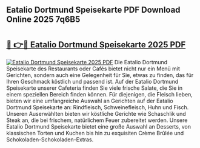 ## Eatalio Dortmund Speisekarte PDF Download Online 2025 7q6B5

# <h2><a href="http://gcazc62.nevu.top/?p=Eatalio+Dortmund+Speisekarte">🔗 👉🔴 Eatalio Dortmund Speisekarte 2025 PDF</a></h2>

[![Eatalio Dortmund Speisekarte 2025 PDF](https://i.imgur.com/dBaPXMq.png)](http://gcazc62.nevu.top/?p=Eatalio+Dortmund+Speisekarte)
Die Eatalio Dortmund Speisekarte des Restaurants oder Cafés bietet nicht nur ein Menü mit Gerichten, sondern auch eine Gelegenheit für Sie, etwas zu finden, das für Ihren Geschmack köstlich und passend ist. Auf der Eatalio Dortmund Speisekarte unserer Cafeteria finden Sie viele frische Salate, die Sie in einem speziellen Bereich finden können. Für diejenigen, die Fleisch lieben, bieten wir eine umfangreiche Auswahl an Gerichten auf der Eatalio Dortmund Speisekarte an: Rindfleisch, Schweinefleisch, Huhn und Fisch. Unseren Auserwählten bieten wir köstliche Gerichte wie Schaschlik und Steak an, die bei frischem, natürlichem Feuer zubereitet werden. Unsere Eatalio Dortmund Speisekarte bietet eine große Auswahl an Desserts, von klassischen Torten und Kuchen bis hin zu exquisiten Crème Brûlée und Schokoladen-Schokoladen-Extras.
